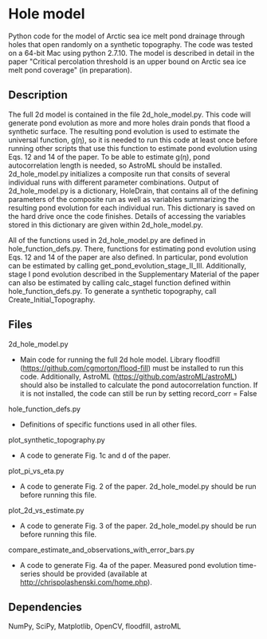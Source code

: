 # Hole model

Python code for the model of Arctic sea ice melt pond drainage through holes that open randomly on a synthetic topography. The code was tested on a 64-bit Mac using python 2.7.10. The model is described in detail in the paper "Critical percolation threshold is an upper bound on Arctic sea ice melt pond coverage" (in preparation).
 
## Description

The full 2d model is contained in the file 2d_hole_model.py. This code will generate pond evolution as more and more holes drain ponds that flood a synthetic surface. The resulting pond evolution is used to estimate the universal function, g(&eta;), so it is needed to run this code at least once before running other scripts that use this function to estimate pond evolution using Eqs. 12 and 14 of the paper. To be able to estimate g(&eta;), pond autocorrelation length is needed, so AstroML should be installed. 2d_hole_model.py initializes a composite run that consits of several individual runs with different parameter combinations. Output of 2d_hole_model.py is a dictionary, HoleDrain, that contains all of the defining parameters of the composite run as well as variables summarizing the resulting pond evolution for each individual run. This dictionary is saved on the hard drive once the code finishes. Details of accessing the variables stored in this dictionary are given within 2d_hole_model.py. 


All of the functions used in 2d_hole_model.py are defined in hole_function_defs.py. There, functions for estimating pond evolution using Eqs. 12 and 14 of the paper are also defined. In particular, pond evolution can be estimated by calling get_pond_evolution_stage_II_III. Additionally, stage I pond evolution described in the Supplementary Material of the paper can also be estimated by calling calc_stageI function defined within hole_function_defs.py. To generate a synthetic topography, call Create_Initial_Topography.  

## Files
2d_hole_model.py
  - Main code for running the full 2d hole model. Library floodfill (https://github.com/cgmorton/flood-fill) must be installed to run this code. Additionally, AstroML (https://github.com/astroML/astroML) should also be installed to calculate the pond autocorrelation function. If it is not installed, the code can still be run by setting record_corr = False

hole_function_defs.py
 - Definitions of specific functions used in all other files. 

plot_synthetic_topography.py
  - A code to generate Fig. 1c and d of the paper.

plot_pi_vs_eta.py
  - A code to generate Fig. 2 of the paper. 2d_hole_model.py should be run before running this file.

plot_2d_vs_estimate.py
  - A code to generate Fig. 3 of the paper. 2d_hole_model.py should be run before running this file.

compare_estimate_and_observations_with_error_bars.py
  - A code to generate Fig. 4a of the paper. Measured pond evolution time-series should be provided (available at http://chrispolashenski.com/home.php).
 
## Dependencies

NumPy, SciPy, Matplotlib, OpenCV, floodfill, astroML
